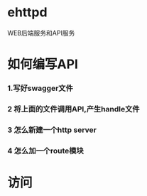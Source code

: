 # ehttpdWEB后端服务和API服务# 如何编写API### 1.写好swagger文件### 2 将上面的文件调用API,产生handle文件### 3 怎么新建一个http server### 4 怎么加一个route模块# 访问